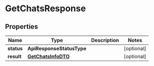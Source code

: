 

# GetChatsResponse


## Properties

Name | Type | Description | Notes
------------ | ------------- | ------------- | -------------
**status** | **ApiResponseStatusType** |  |  [optional]
**result** | [**GetChatsInfoDTO**](GetChatsInfoDTO.md) |  |  [optional]



